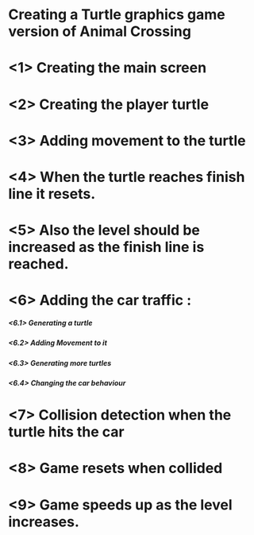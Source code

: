 # Creating a Turtle graphics game version of Animal Crossing

# <1> Creating the main screen
# <2> Creating the player turtle
# <3> Adding movement to the turtle
# <4> When the turtle reaches finish line it resets.
# <5> Also the level should be increased as the finish line is reached.
# <6> Adding the car traffic :
##### <6.1> Generating a turtle
##### <6.2> Adding Movement to it
##### <6.3> Generating more turtles
##### <6.4> Changing the car behaviour
# <7> Collision detection when the turtle hits the car
# <8> Game resets when collided
# <9> Game speeds up as the level increases.